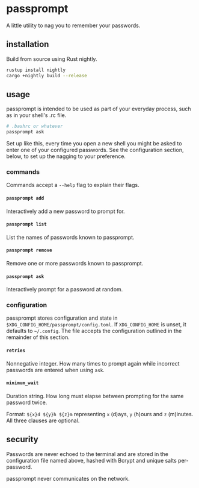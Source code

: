 # passprompt

A little utility to nag you to remember your passwords.

## installation

Build from source using Rust nightly.

```sh
rustup install nightly
cargo +nightly build --release
```

## usage

passprompt is intended to be used as part of your everyday process, such as in your shell's .rc file.

```sh
# .bashrc or whatever
passprompt ask
```

Set up like this, every time you open a new shell you might be asked to enter one of your configured passwords. See the configuration section, below, to set up the nagging to your preference.

### commands

Commands accept a `--help` flag to explain their flags.

#### `passprompt add`

Interactively add a new password to prompt for.

#### `passprompt list`

List the names of passwords known to passprompt.

#### `passprompt remove`

Remove one or more passwords known to passprompt.

#### `passprompt ask`

Interactively prompt for a password at random.

### configuration

passprompt stores configuration and state in `$XDG_CONFIG_HOME/passprompt/config.toml`. If `XDG_CONFIG_HOME` is unset, it defaults to `~/.config`. The file accepts the configuration outlined in the remainder of this section.

#### `retries`

Nonnegative integer. How many times to prompt again while incorrect passwords are entered when using `ask`.

#### `minimum_wait`

Duration string. How long must elapse between prompting for the same password twice.

Format: `${x}d ${y}h ${z}m` representing `x` (d)ays, `y` (h)ours and `z` (m)inutes. All three clauses are optional.

## security

Passwords are never echoed to the terminal and are stored in the configuration file named above, hashed with Bcrypt and unique salts per-password.

passprompt never communicates on the network.
